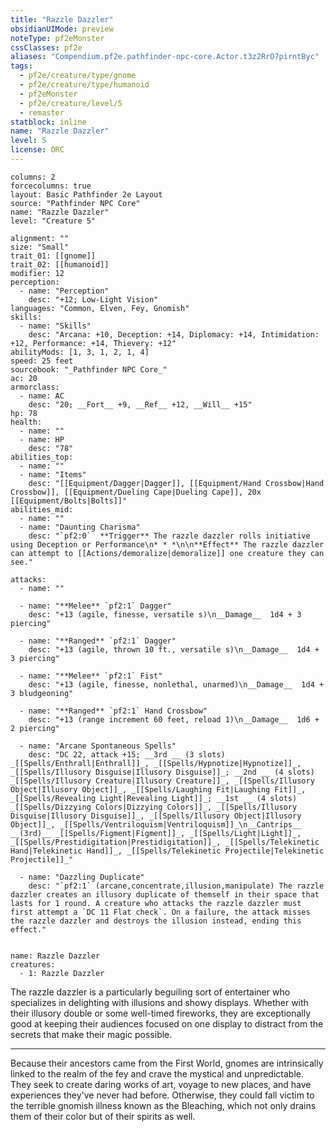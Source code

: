 ```yaml
---
title: "Razzle Dazzler"
obsidianUIMode: preview
noteType: pf2eMonster
cssClasses: pf2e
aliases: "Compendium.pf2e.pathfinder-npc-core.Actor.t3z2RrO7pirntByc" 
tags:
  - pf2e/creature/type/gnome
  - pf2e/creature/type/humanoid
  - pf2eMonster
  - pf2e/creature/level/5
  - remaster
statblock: inline
name: "Razzle Dazzler"
level: 5
license: ORC
---
```


```statblock
columns: 2
forcecolumns: true
layout: Basic Pathfinder 2e Layout
source: "Pathfinder NPC Core"
name: "Razzle Dazzler"
level: "Creature 5"

alignment: ""
size: "Small"
trait_01: [[gnome]]
trait_02: [[humanoid]]
modifier: 12
perception:
  - name: "Perception"
    desc: "+12; Low-Light Vision"
languages: "Common, Elven, Fey, Gnomish"
skills:
  - name: "Skills"
    desc: "Arcana: +10, Deception: +14, Diplomacy: +14, Intimidation: +12, Performance: +14, Thievery: +12"
abilityMods: [1, 3, 1, 2, 1, 4]
speed: 25 feet
sourcebook: "_Pathfinder NPC Core_"
ac: 20
armorclass:
  - name: AC
    desc: "20; __Fort__ +9, __Ref__ +12, __Will__ +15"
hp: 78
health:
  - name: ""
  - name: HP
    desc: "78"
abilities_top:
  - name: ""
  - name: "Items"
    desc: "[[Equipment/Dagger|Dagger]], [[Equipment/Hand Crossbow|Hand Crossbow]], [[Equipment/Dueling Cape|Dueling Cape]], 20x [[Equipment/Bolts|Bolts]]"
abilities_mid:
  - name: ""
  - name: "Daunting Charisma"
    desc: "`pf2:0`  **Trigger** The razzle dazzler rolls initiative using Deception or Performance\n* * *\n\n**Effect** The razzle dazzler can attempt to [[Actions/demoralize|demoralize]] one creature they can see."

attacks:
  - name: ""

  - name: "**Melee** `pf2:1` Dagger"
    desc: "+13 (agile, finesse, versatile s)\n__Damage__  1d4 + 3 piercing"

  - name: "**Ranged** `pf2:1` Dagger"
    desc: "+13 (agile, thrown 10 ft., versatile s)\n__Damage__  1d4 + 3 piercing"

  - name: "**Melee** `pf2:1` Fist"
    desc: "+13 (agile, finesse, nonlethal, unarmed)\n__Damage__  1d4 + 3 bludgeoning"

  - name: "**Ranged** `pf2:1` Hand Crossbow"
    desc: "+13 (range increment 60 feet, reload 1)\n__Damage__  1d6 + 2 piercing"

  - name: "Arcane Spontaneous Spells"
    desc: "DC 22, attack +15; __3rd __ (3 slots) _[[Spells/Enthrall|Enthrall]]_, _[[Spells/Hypnotize|Hypnotize]]_, _[[Spells/Illusory Disguise|Illusory Disguise]]_; __2nd __ (4 slots) _[[Spells/Illusory Creature|Illusory Creature]]_, _[[Spells/Illusory Object|Illusory Object]]_, _[[Spells/Laughing Fit|Laughing Fit]]_, _[[Spells/Revealing Light|Revealing Light]]_; __1st __ (4 slots) _[[Spells/Dizzying Colors|Dizzying Colors]]_, _[[Spells/Illusory Disguise|Illusory Disguise]]_, _[[Spells/Illusory Object|Illusory Object]]_, _[[Spells/Ventriloquism|Ventriloquism]]_\n__Cantrips__  __(3rd)__ _[[Spells/Figment|Figment]]_, _[[Spells/Light|Light]]_, _[[Spells/Prestidigitation|Prestidigitation]]_, _[[Spells/Telekinetic Hand|Telekinetic Hand]]_, _[[Spells/Telekinetic Projectile|Telekinetic Projectile]]_"

  - name: "Dazzling Duplicate"
    desc: "`pf2:1` (arcane,concentrate,illusion,manipulate) The razzle dazzler creates an illusory duplicate of themself in their space that lasts for 1 round. A creature who attacks the razzle dazzler must first attempt a `DC 11 Flat check`. On a failure, the attack misses the razzle dazzler and destroys the illusion instead, ending this effect."
 
```

```encounter-table
name: Razzle Dazzler
creatures:
  - 1: Razzle Dazzler
```



The razzle dazzler is a particularly beguiling sort of entertainer who specializes in delighting with illusions and showy displays. Whether with their illusory double or some well-timed fireworks, they are exceptionally good at keeping their audiences focused on one display to distract from the secrets that make their magic possible.

* * *

Because their ancestors came from the First World, gnomes are intrinsically linked to the realm of the fey and crave the mystical and unpredictable. They seek to create daring works of art, voyage to new places, and have experiences they've never had before. Otherwise, they could fall victim to the terrible gnomish illness known as the Bleaching, which not only drains them of their color but of their spirits as well.
